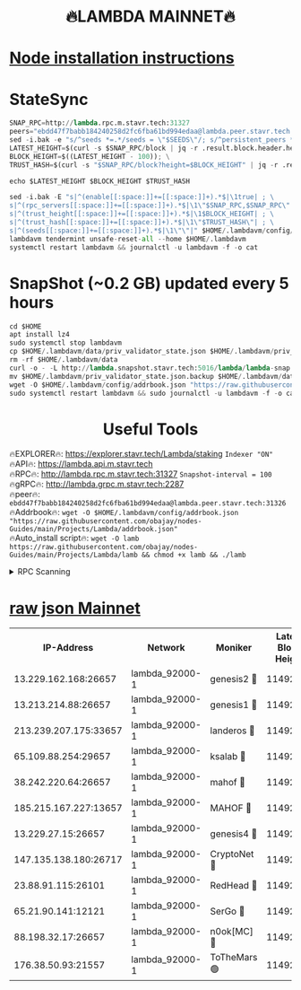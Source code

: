 <h1 align="center"> 🔥LAMBDA MAINNET🔥</h1>


[Node installation instructions](https://github.com/obajay/nodes-Guides/tree/main/Projects/Lambda)
=


# StateSync
```python
SNAP_RPC=http://lambda.rpc.m.stavr.tech:31327
peers="ebdd47f7babb184240258d2fc6fba61bd994edaa@lambda.peer.stavr.tech:31326" 
sed -i.bak -e "s/^seeds *=.*/seeds = \"$SEEDS\"/; s/^persistent_peers *=.*/persistent_peers = \"$PEERS\"/" $HOME/.lambdavm/config/config.toml
LATEST_HEIGHT=$(curl -s $SNAP_RPC/block | jq -r .result.block.header.height); \
BLOCK_HEIGHT=$((LATEST_HEIGHT - 100)); \
TRUST_HASH=$(curl -s "$SNAP_RPC/block?height=$BLOCK_HEIGHT" | jq -r .result.block_id.hash)

echo $LATEST_HEIGHT $BLOCK_HEIGHT $TRUST_HASH

sed -i.bak -E "s|^(enable[[:space:]]+=[[:space:]]+).*$|\1true| ; \
s|^(rpc_servers[[:space:]]+=[[:space:]]+).*$|\1\"$SNAP_RPC,$SNAP_RPC\"| ; \
s|^(trust_height[[:space:]]+=[[:space:]]+).*$|\1$BLOCK_HEIGHT| ; \
s|^(trust_hash[[:space:]]+=[[:space:]]+).*$|\1\"$TRUST_HASH\"| ; \
s|^(seeds[[:space:]]+=[[:space:]]+).*$|\1\"\"|" $HOME/.lambdavm/config/config.toml
lambdavm tendermint unsafe-reset-all --home $HOME/.lambdavm
systemctl restart lambdavm && journalctl -u lambdavm -f -o cat

```
# SnapShot (~0.2 GB) updated every 5 hours
```python
cd $HOME
apt install lz4
sudo systemctl stop lambdavm
cp $HOME/.lambdavm/data/priv_validator_state.json $HOME/.lambdavm/priv_validator_state.json.backup
rm -rf $HOME/.lambdavm/data
curl -o - -L http://lambda.snapshot.stavr.tech:5016/lambda/lambda-snap.tar.lz4 | lz4 -c -d - | tar -x -C $HOME/.lambdavm --strip-components 2
mv $HOME/.lambdavm/priv_validator_state.json.backup $HOME/.lambdavm/data/priv_validator_state.json
wget -O $HOME/.lambdavm/config/addrbook.json "https://raw.githubusercontent.com/obajay/nodes-Guides/main/Projects/Lambda/addrbook.json"
sudo systemctl restart lambdavm && sudo journalctl -u lambdavm -f -o cat
```
 <h1 align="center"> Useful Tools</h1>

🔥EXPLORER🔥:      https://explorer.stavr.tech/Lambda/staking	        `Indexer "ON"` \
🔥API🔥: 			 		 https://lambda.api.m.stavr.tech \
🔥RPC🔥:           http://lambda.rpc.m.stavr.tech:31327	              `Snapshot-interval = 100` \
🔥gRPC🔥:          http://lambda.grpc.m.stavr.tech:2287 \
🔥peer🔥:					 `ebdd47f7babb184240258d2fc6fba61bd994edaa@lambda.peer.stavr.tech:31326` \
🔥Addrbook🔥:    ```wget -O $HOME/.lambdavm/config/addrbook.json "https://raw.githubusercontent.com/obajay/nodes-Guides/main/Projects/Lambda/addrbook.json"``` \
🔥Auto_install script🔥: ```wget -O lamb https://raw.githubusercontent.com/obajay/nodes-Guides/main/Projects/Lambda/lamb && chmod +x lamb && ./lamb```


<details>
<summary>RPC Scanning</summary>

<h2 align="center"> We scan nodes in real time every 4 hours. And we provide the final result of RPC endpoints.
We cannot influence the operation of these nodes in any way. </h2>


```python
If Voting Power is higher than 0 --> then the Node is a validator of the network and may be subject to attack and be a potential threat to the chain.
```
```python
We marked such validators with a red symbol
```

</details>

[raw json Mainnet](https://rpc-check.lambm.stavr.tech/lambm/rpc-lambm-result.json)
=


<table><tr><th>IP-Address</th><th>Network</th><th>Moniker</th><th>Latest Block Height</th><th>Earliest Block Height</th><th>Catching Up</th><th>Tx Index</th><th>Voting Power</th><th>Scan Time</th></tr><tr><td>13.229.162.168:26657</td><td>lambda_92000-1</td><td>genesis2 🔴</td><td>11492058</td><td>1</td><td>False</td><td>on</td><td>16878690</td><td>2024-02-02T06:50:07.819317656UTC</td></tr><tr><td>13.213.214.88:26657</td><td>lambda_92000-1</td><td>genesis1 🔴</td><td>11492058</td><td>1</td><td>False</td><td>on</td><td>107835</td><td>2024-02-02T06:50:12.860933931UTC</td></tr><tr><td>213.239.207.175:33657</td><td>lambda_92000-1</td><td>landeros 🔴</td><td>11492056</td><td>8136001</td><td>False</td><td>off</td><td>1428485</td><td>2024-02-02T06:50:02.190697584UTC</td></tr><tr><td>65.109.88.254:29657</td><td>lambda_92000-1</td><td>ksalab 🔴</td><td>11492059</td><td>8715001</td><td>False</td><td>on</td><td>510465</td><td>2024-02-02T06:50:16.046213284UTC</td></tr><tr><td>38.242.220.64:26657</td><td>lambda_92000-1</td><td>mahof 🔴</td><td>11492055</td><td>10131001</td><td>False</td><td>off</td><td>770350</td><td>2024-02-02T06:49:55.500131389UTC</td></tr><tr><td>185.215.167.227:13657</td><td>lambda_92000-1</td><td>MAHOF 🔴</td><td>11492058</td><td>10134001</td><td>False</td><td>on</td><td>2051510</td><td>2024-02-02T06:50:11.519716455UTC</td></tr><tr><td>13.229.27.15:26657</td><td>lambda_92000-1</td><td>genesis4 🔴</td><td>11492058</td><td>11043001</td><td>False</td><td>on</td><td>9665448</td><td>2024-02-02T06:50:11.156004876UTC</td></tr><tr><td>147.135.138.180:26717</td><td>lambda_92000-1</td><td>CryptoNet 🔴</td><td>11492058</td><td>11383001</td><td>False</td><td>off</td><td>766832</td><td>2024-02-02T06:50:13.171619689UTC</td></tr><tr><td>23.88.91.115:26101</td><td>lambda_92000-1</td><td>RedHead 🔴</td><td>11492056</td><td>11392056</td><td>False</td><td>off</td><td>553202</td><td>2024-02-02T06:50:02.420891053UTC</td></tr><tr><td>65.21.90.141:12121</td><td>lambda_92000-1</td><td>SerGo 🔴</td><td>11492060</td><td>11392060</td><td>False</td><td>off</td><td>10612017</td><td>2024-02-02T06:50:19.090406195UTC</td></tr><tr><td>88.198.32.17:26657</td><td>lambda_92000-1</td><td>n0ok[MC] 🔴</td><td>11492060</td><td>11392060</td><td>False</td><td>off</td><td>1578630</td><td>2024-02-02T06:50:22.183972245UTC</td></tr><tr><td>176.38.50.93:21557</td><td>lambda_92000-1</td><td>ToTheMars 🟢</td><td>11492060</td><td>11395001</td><td>False</td><td>on</td><td>0</td><td>2024-02-02T06:50:18.696061583UTC</td></tr></table>
